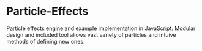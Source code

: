 # Particle-Effects
Particle effects engine and example implementation in JavaScript. Modular design and included tool allows vast variety of particles and intuive methods of defining new ones.
